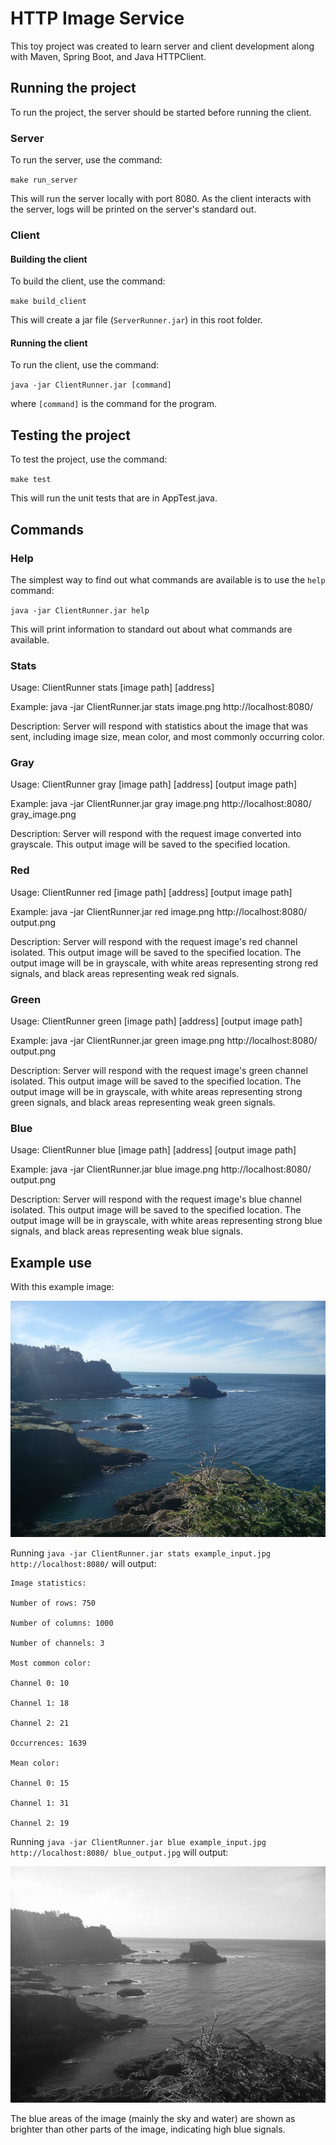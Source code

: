 # HTTP Image Service

This toy project was created to learn server and client development along with Maven, Spring Boot, and Java HTTPClient.


## Running the project

To run the project, the server should be started before running the client.

### Server

To run the server, use the command:

`make run_server`

This will run the server locally with port 8080. As the client interacts with the server, logs will be printed on the server's standard out.


### Client

#### Building the client

To build the client, use the command:

`make build_client`

This will create a jar file (`ServerRunner.jar`) in this root folder.

#### Running the client

To run the client, use the command:

`java -jar ClientRunner.jar [command]`

where `[command]` is the command for the program.


## Testing the project

To test the project, use the command:

`make test`

This will run the unit tests that are in AppTest.java.

## Commands



### Help

The simplest way to find out what commands are available is to use the `help` command:

`java -jar ClientRunner.jar help`

This will print information to standard out about what commands are available.


### Stats
Usage: ClientRunner stats [image path] [address]

Example: java -jar ClientRunner.jar stats image.png http://localhost:8080/

Description: Server will respond with statistics about the image that was sent, including image size,
mean color, and most commonly occurring color.

### Gray
Usage: ClientRunner gray [image path] [address] [output image path]

Example: java -jar ClientRunner.jar gray image.png http://localhost:8080/ gray_image.png

Description: Server will respond with the request image converted into grayscale. This output image will be
saved to the specified location.

### Red
Usage: ClientRunner red [image path] [address] [output image path]

Example: java -jar ClientRunner.jar red image.png http://localhost:8080/ output.png

Description: Server will respond with the request image's red channel isolated. This output image will be
saved to the specified location. The output image will be in grayscale, with white areas representing strong
red signals, and black areas representing weak red signals.

### Green
Usage: ClientRunner green [image path] [address] [output image path]

Example: java -jar ClientRunner.jar green image.png http://localhost:8080/ output.png

Description: Server will respond with the request image's green channel isolated. This output image will be
saved to the specified location. The output image will be in grayscale, with white areas representing strong
green signals, and black areas representing weak green signals.

### Blue
Usage: ClientRunner blue [image path] [address] [output image path]

Example: java -jar ClientRunner.jar blue image.png http://localhost:8080/ output.png

Description: Server will respond with the request image's blue channel isolated. This output image will be
saved to the specified location. The output image will be in grayscale, with white areas representing strong
blue signals, and black areas representing weak blue signals.


## Example use

With this example image:

![Example input image](example_input.jpg)


Running `java -jar ClientRunner.jar stats example_input.jpg http://localhost:8080/` will output:


    Image statistics:

    Number of rows: 750

    Number of columns: 1000

    Number of channels: 3

    Most common color:

    Channel 0: 10

    Channel 1: 18

    Channel 2: 21

    Occurrences: 1639

    Mean color:

    Channel 0: 15

    Channel 1: 31

    Channel 2: 19


Running `java -jar ClientRunner.jar blue example_input.jpg http://localhost:8080/ blue_output.jpg` will output:

![Blue output image](blue_output.jpg)

The blue areas of the image (mainly the sky and water) are shown as brighter than other parts of the image,
indicating high blue signals.